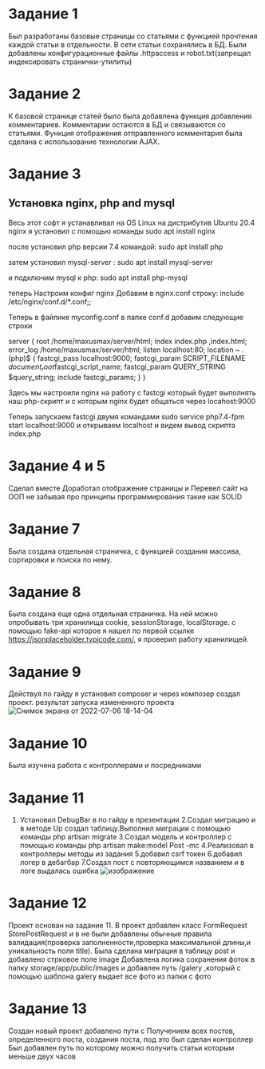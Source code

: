 # Задание 1
  Был разработаны базовые страницы со статьями с функцией
  прочтения каждой статьи в отдельности. В сети статьи сохранялись в БД.
  Были добавлены конфигурационные файлы .httpaccess и robot.txt(запрещал индексировать странички-утилиты)

# Задание 2
  К базовой странице статей было была добавлена функция добавления комментариев.
  Комментарии остаются в БД и связываются со статьями.
  Функция отображения отправленного комментария была сделана с использование технологии  AJAX.

# Задание 3
## Установка nginx, php and mysql
Весь этот софт я устанавливал на OS Linux  на дистрибутив  Ubuntu 20.4
nginx я установил с помощью команды 
sudo apt install  nginx

после установил php версии 7.4 командой:
sudo apt install php

затем установил mysql-server :
sudo apt install mysql-server

и подключим mysql к php:
sudo apt install php-mysql

теперь 
Настроим конфиг nginx 
Добавим в nginx.conf строку:
include /etc/nginx/conf.d/\*.conf;;

Теперь в файлике  myconfig.conf в папке conf.d  добавим следующие строки


server {
  root /home/maxusmax/server/html;
  index index.php ,index.html;
  error_log /home/maxusmax/server/html;
  listen localhost:80;
  location  ~ \.(php)$ {
    fastcgi_pass localhost:9000;
    fastcgi_param SCRIPT_FILENAME $document_root$fastcgi_script_name;
    fastcgi_param QUERY_STRING $query_string;
    include fastcgi_params;
  }
}

Здесь мы настроили nginx на работу с fastcgi который будет выполнять наш php-скрипт 
и с которым nginx будет общаться через locahost:9000

Теперь запускаем  fastcgi двумя командами
sudo service php7.4-fpm start localhost:9000
и открываем localhost 
и видем вывод скрипта index.php

# Задание 4 и 5
Сделал вместе
Доработал отображение страницы
и Перевел  сайт на ООП не забывая про принципы 
программирования такие как SOLID 

# Задание 7
Была создана отдельная страничка,
с функцией создания массива, сортировки и поиска по нему.

# Задание 8
Была создана еще одна  отдельная страничка.
На ней  можно опробывать три хранилища cookie, sessionStorage, localStorage.
с помощью fake-api которое я нашел по первой ссылке https://jsonplaceholder.typicode.com/, 
я проверил работу хранилищей.
# Задание 9
Действуя по гайду  я установил composer
и через композер создал проект.
результат запуска измененного проекта![Снимок экрана от 2022-07-06 18-14-04](https://user-images.githubusercontent.com/79931339/177584553-a3b482e5-ba35-4d87-bfdc-b80725318b99.png)

# Задание 10 
Была изучена работа с контроллерами и посредниками
# Задание 11
1. Установил DebugBar в по гайду в презентации
2.Создал миграцию и в  методе Up создал таблицу.Выполнил миграции с помощью команды php artisan migrate
3.Создал модель и контроллер с помощью команды php artisan make:model Post -mc
4.Реализовал в контроллеры методы из задания
5.добавил csrf токен
6.добавил логер в дебагбар
7.Создал пост с повторяющимся названием и в логе выдалась ошибка
![изображение](https://user-images.githubusercontent.com/79931339/179363881-30d30b11-8dcd-4205-9e6b-bbffc7d1de67.png)

# Задание 12
Проект основан на задание 11.
В проект добавлен класс FormRequest StorePostRequest   и в не были добавлены 
обычные правила валидация(проверка заполненности,проверка максимальной длины,и уникальность поля title).
Была сделана миграция в таблицу post и добавлено стрковое поле image
Добавлена логика сохранения фоток в папку storage/app/public/images
и добавлен путь /galery ,который с помощью шаблона galery выдает все фото из папки с фото
# Задание 13
Создан новый проект добавлено пути с Получением всех постов, определенного поста, создания поста,
под это был сделан контроллер 
Был добавлен путь по которому можно получить статьи которым меньше двух часов
